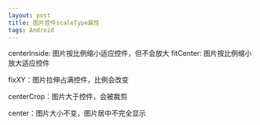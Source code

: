 ```yaml
---
layout: post
title: 图片控件scaleType属性
tags: Android
---
```


centerInside: 图片按比例缩小适应控件，但不会放大
fitCenter: 图片按比例缩小放大适应控件

fixXY：图片拉伸占满控件，比例会改变

centerCrop：图片大于控件，会被裁剪

center：图片大小不变，图片居中不完全显示